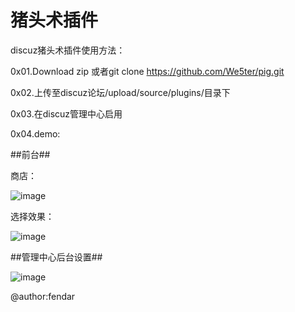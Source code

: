 # 猪头术插件

discuz猪头术插件使用方法：

0x01.Download zip 或者git clone https://github.com/We5ter/pig.git

0x02.上传至discuz论坛/upload/source/plugins/目录下

0x03.在discuz管理中心启用

0x04.demo:

##前台##

商店：

![image](https://github.com/zephyruslove/pig/blob/master/demo/pig.png)

选择效果：

![image](https://github.com/zephyruslove/pig/blob/master/demo/pig2.png)

##管理中心后台设置##

![image](https://github.com/zephyruslove/pig/blob/master/demo/pig3.png)

@author:fendar

